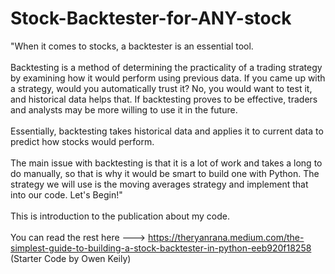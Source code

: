 # Stock-Backtester-for-ANY-stock

"When it comes to stocks, a backtester is an essential tool.<br><br>
Backtesting is a method of determining the practicality of a trading strategy by examining how it would perform using previous data. If you came up with a strategy, would you automatically trust it? No, you would want to test it, and historical data helps that. If backtesting proves to be effective, traders and analysts may be more willing to use it in the future.<br><br>
Essentially, backtesting takes historical data and applies it to current data to predict how stocks would perform.<br><br>
The main issue with backtesting is that it is a lot of work and takes a long to do manually, so that is why it would be smart to build one with Python. The strategy we will use is the moving averages strategy and implement that into our code. Let's Begin!"<br><br>
This is introduction to the publication about my code.
<br><br>
You can read the rest here ---> https://theryanrana.medium.com/the-simplest-guide-to-building-a-stock-backtester-in-python-eeb920f18258 (Starter Code by Owen Keily)
